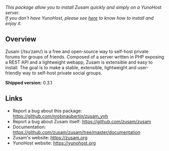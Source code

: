 *This package allow you to install Zusam quickly and simply on a YunoHost server.  
If you don't have YunoHost, please see [here](https://yunohost.org/#/install) to know how to install and enjoy it.*

## Overview
Zusam (/tsuˈzam/) is a free and open-source way to self-host private forums for groups of friends. Composed of a server written in PHP exposing a REST API and a lightweight webapp, Zusam is extensible and easy to install.
The goal is to make a stable, extensible, lightweight and user-friendly way to self-host private social groups.

**Shipped version:** 0.3.1

## Links

 * Report a bug about this package: https://github.com/nrobinaubertin/zusam_ynh
 * Report a bug about Zusam itself: https://github.com/zusam/zusam
 * Documentation: https://github.com/zusam/zusam/tree/master/documentation
 * Zusam's website: https://zusam.org
 * YunoHost website: https://yunohost.org
